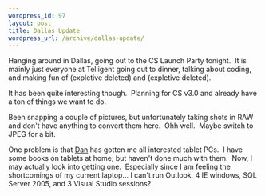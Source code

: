```yaml
--- 
wordpress_id: 97
layout: post
title: Dallas Update
wordpress_url: /archive/dallas-update/
---
```


<p>Hanging around in Dallas, going out to the&nbsp;CS Launch Party tonight.&nbsp; It is mainly just everyone at Telligent going out to dinner, talking about coding, and making fun of (expletive deleted) and (expletive deleted).</p>
<p>It has been quite interesting though.&nbsp; Planning for CS v3.0 and already have a ton of things we want to do.</p>
<p>Been snapping a couple of pictures, but unfortunately taking shots in RAW and don't have anything to convert them here.&nbsp; Ohh well.&nbsp; Maybe switch to JPEG for a bit.</p>
<p>One problem is that <a href="http://www.danbartels.com/">Dan</a> has gotten me all interested tablet PCs.&nbsp; I have some books on tablets at home, but haven't done much with them.&nbsp; Now, I may actually look into getting one.&nbsp; Especially since I am feeling the shortcomings of my current laptop... I can't run Outlook, 4 IE windows, SQL Server 2005, and 3 Visual Studio sessions?</p>
         
